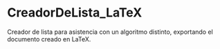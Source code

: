 # CreadorDeLista_LaTeX
Creador de lista para asistencia con un algoritmo distinto, exportando el documento creado en LaTeX.

